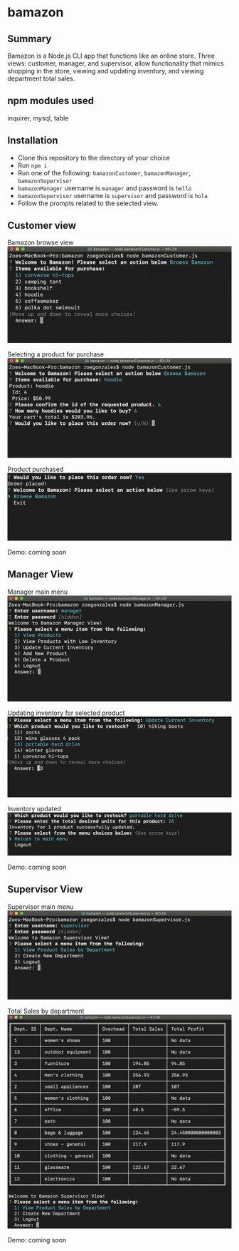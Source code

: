 # bamazon

## Summary
Bamazon is a Node.js CLI app that functions like an online store. Three views: customer, manager, and supervisor, allow functionality that mimics shopping in the store, viewing and updating inventory, and viewing department total sales.

## npm modules used
inquirer, mysql, table

## Installation
* Clone this repository to the directory of your choice
* Run ` npm i `
* Run one of the following: ` bamazonCustomer `, ` bamazonManager `, ` bamazonSupervisor `
* ` bamazonManager ` username is ` manager ` and password is ` hello `
* ` bamazonSupervisor ` username is ` supervisor ` and password is ` hola `
* Follow the prompts related to the selected view.

## Customer view
Bamazon browse view
![Bamazon Browse View](./images/customer_1.png)

Selecting a product for purchase
![Selecting a product for purchase](./images/customer_2.png)

Product purchased
![Product purchased](./images/customer_3.png)

Demo: coming soon

## Manager View
Manager main menu
![Manager main menu](./images/manager_1.png)

Updating inventory for selected product
![Updating inventory for selected product](./images/manager_2.png)

Inventory updated
![Inventory updated](./images/manager_3.png)

Demo: coming soon

## Supervisor View
Supervisor main menu
![Supervisor main menu](./images/supervisor_1.png)

Total Sales by department
![Total Sales by department](./images/supervisor_2.png)

Demo: coming soon